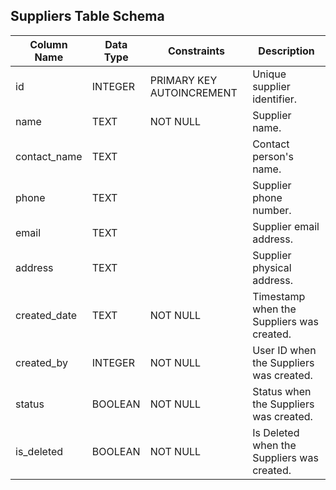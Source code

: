 ## Suppliers Table Schema

| Column Name   | Data Type    | Constraints                          | Description                                 |
|---------------|--------------|--------------------------------------|---------------------------------------------|
| id            | INTEGER      | PRIMARY KEY AUTOINCREMENT           | Unique supplier identifier.                 |
| name          | TEXT         | NOT NULL                             | Supplier name.                              |
| contact_name  | TEXT         |                                      | Contact person's name.                      |
| phone         | TEXT         |                                      | Supplier phone number.                      |
| email         | TEXT         |                                      | Supplier email address.                     |
| address       | TEXT         |                                      | Supplier physical address.                  |
| created_date  | TEXT         | NOT NULL                             | Timestamp when the Suppliers was created.   |
| created_by    | INTEGER      | NOT NULL                             | User ID when the Suppliers was created.     |
| status        | BOOLEAN      | NOT NULL                             | Status when the Suppliers was created.      |
| is_deleted    | BOOLEAN      | NOT NULL                             | Is Deleted when the Suppliers was created.  |
